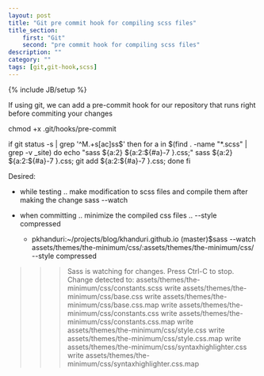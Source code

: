 ```yaml
---
layout: post
title: "Git pre commit hook for compiling scss files"
title_section: 
    first: "Git"
    second: "pre commit hook for compiling scss files"
description: ""
category: ""
tags: [git,git-hook,scss]
---
```

{% include JB/setup %}

If using git, we can add a pre-commit hook for our repository that runs right before commiting your changes

chmod +x .git/hooks/pre-commit

if git status -s | grep  '^M.\+s[ac]ss$'
then
    for a in $(find . -name "*.scss" | grep -v _site)
    do
        echo "sass ${a:2} ${a:2:${#a}-7 }.css;"
        sass ${a:2} ${a:2:${#a}-7 }.css;
        git add ${a:2:${#a}-7 }.css;
    done
fi


Desired: 
 - while testing .. make modification to scss files and compile them after making the change
sass --watch

 - when committing .. minimize the compiled css files .. 
--style compressed

   * pkhanduri:~/projects/blog/khanduri.github.io (master)$sass --watch assets/themes/the-minimum/css/:assets/themes/the-minimum/css/ --style compressed
>>> Sass is watching for changes. Press Ctrl-C to stop.
>>> Change detected to: assets/themes/the-minimum/css/constants.scss
      write assets/themes/the-minimum/css/base.css
      write assets/themes/the-minimum/css/base.css.map
      write assets/themes/the-minimum/css/constants.css
      write assets/themes/the-minimum/css/constants.css.map
      write assets/themes/the-minimum/css/style.css
      write assets/themes/the-minimum/css/style.css.map
      write assets/themes/the-minimum/css/syntaxhighlighter.css
      write assets/themes/the-minimum/css/syntaxhighlighter.css.map
